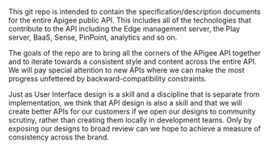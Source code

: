 This git repo is intended to contain the specification/description documents for the entire Apigee public API. This includes all of the technologies
that contribute to the API including the Edge management server, the Play server, BaaS, Sense, PinPoint, analytics and so on.

The goals of the repo are to bring all the corners of the APigee API together and to iterate towards a consistent style and content across the
entire API. We will pay special attention to new APIs where we can make the most progress unfettered by backward-compatibility constraints.

Just as User Interface design is a skill and a discipline that is separate from implementation, we think that API design is also a skill
and that we will create better APIs for our customers if we open our designs to community scrutiny, rather than creating them locally
in development teams. Only by exposing our designs to broad review can we hope to achieve a measure of consistency across the brand.
